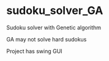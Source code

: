 # sudoku_solver_GA
Sudoku solver with Genetic algorithm

GA may not solve hard sudokus

Project has swing GUI
